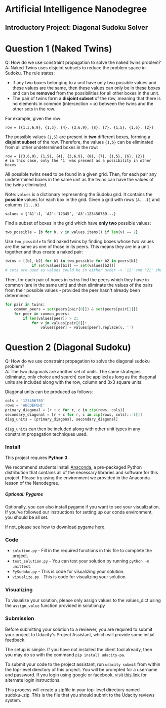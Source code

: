# Artificial Intelligence Nanodegree
## Introductory Project: Diagonal Sudoku Solver

# Question 1 (Naked Twins)
Q: How do we use constraint propagation to solve the naked twins problem?  
A: Naked Twins uses disjoint subsets to reduce the problem space in Sudoku. The rule states:
* If any two boxes belonging to a unit have only two possible values and these values are the same, then these values can only be in these boxes and can be **removed** from the possibilities for all other boxes in the unit.
* The pair of twins form a **disjoint subset** of the row, meaning that there is no elements in common (intersection = &empty;) between the twins and the other sets in the row.

For example, given the row:
```
row = [{1,3,6,9}, {1,5}, {4}, {3,6,9}, {8}, {7}, {1,5}, {1,6}, {2}]
```
The possible values `{1,5}` are present in **two** different boxes, forming a **disjoint subset** of the row. Therefore, the values `{1,5}` can be eliminated from all other undetermined boxes in the row:
```
row = [{3,6,9}, {1,5}, {4}, {3,6,9}, {8}, {7}, {1,5}, {6}, {2}]
# in this case, only the '1' was present as a possibility in other boxes
```
All possible twins need to be found in a given grid. Then, for each pair any undetermined boxes in the same unit as the twins can have the values of the twins eliminated.

Note: `values` is a dictionary representing the Sudoku grid. It contains the **possible** values for each box in the grid. Given a grid with rows `[A...I]` and columns `[1...9]`
```
values = {'A1':1, 'A2':'12345', 'A3':123456789...}
```

Find a subset of boxes in the grid which have **only two** possible values:
```python
two_possible = [b for b, v in values.items() if len(v) == 2]
```
Use `two_possible` to find naked twins by finding boxes whose two values are the same as one of those in its peers. This means they are in a unit together and thus create a naked pair:
```python
twins = [[b1, b2] for b1 in two_possible for b2 in peers[b1]
            if set(values[b1]) == set(values[b2])]
# sets are used as values could be in either order -> '12' and '21' should match
```
Then, for each pair of boxes in `twins` find the peers which they have in common (are in the same unit) and then eliminate the values of the pairs from their possible values - provided the peer hasn't already been determined:
```python
for pair in twins:
    common_peers = set(peers[pair[0]]) & set(peers[pair[1]])
    for peer in common_peers:
        if len(values[peer]) > 2:
            for v in values[pair[0]]:
                values[peer] = values[peer].replace(v, '')
```

# Question 2 (Diagonal Sudoku)
Q: How do we use constraint propagation to solve the diagonal sudoku problem?  
A: The two diagonals are another set of units. The same strategies (eliminate,
only choice and search) can be applied as long as the diagonal units are
included along with the row, column and 3x3 square units.

Diagonal units can be produced as follows:
```python
cols = '123456789'
rows = 'ABCDEFGHI'
primary_diagonal = [r + c for r, c in zip(rows, cols)]
secondary_diagonal = [r + c for r, c in zip(rows, cols[::-1])]
diag_units = [primary_diagonal, secondary_diagonal]
```
`diag_units` can then be included along with other unit types in any constraint propagation techniques used.
### Install

This project requires **Python 3**.

We recommend students install [Anaconda](https://www.continuum.io/downloads), a pre-packaged Python distribution that contains all of the necessary libraries and software for this project. 
Please try using the environment we provided in the Anaconda lesson of the Nanodegree.

##### Optional: Pygame

Optionally, you can also install pygame if you want to see your visualization. If you've followed our instructions for setting up our conda environment, you should be all set.

If not, please see how to download pygame [here](http://www.pygame.org/download.shtml).

### Code

* `solution.py` - Fill in the required functions in this file to complete the project.
* `test_solution.py` - You can test your solution by running `python -m unittest`.
* `PySudoku.py` - This is code for visualizing your solution.
* `visualize.py` - This is code for visualizing your solution.

### Visualizing

To visualize your solution, please only assign values to the values_dict using the `assign_value` function provided in solution.py

### Submission
Before submitting your solution to a reviewer, you are required to submit your project to Udacity's Project Assistant, which will provide some initial feedback.  

The setup is simple.  If you have not installed the client tool already, then you may do so with the command `pip install udacity-pa`.  

To submit your code to the project assistant, run `udacity submit` from within the top-level directory of this project.  You will be prompted for a username and password.  If you login using google or facebook, visit [this link](https://project-assistant.udacity.com/auth_tokens/jwt_login) for alternate login instructions.

This process will create a zipfile in your top-level directory named sudoku-<id>.zip.  This is the file that you should submit to the Udacity reviews system.

